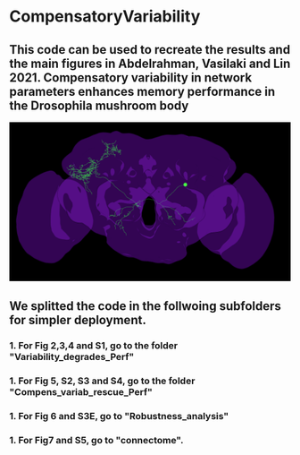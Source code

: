# CompensatoryVariability
## This code can be used to recreate the results and the main figures in Abdelrahman, Vasilaki and Lin 2021. Compensatory variability in network parameters enhances memory performance in the Drosophila mushroom body

![Drosophila](/images/drosophila.png)




## We splitted the code in the follwoing subfolders for simpler deployment. 
### 1. For Fig 2,3,4 and S1, go to the folder "Variability_degrades_Perf"
### 1. For Fig 5, S2, S3 and S4, go to the folder "Compens_variab_rescue_Perf"
### 1. For Fig 6 and S3E, go to "Robustness_analysis"
### 1. For Fig7 and S5, go to "connectome".

